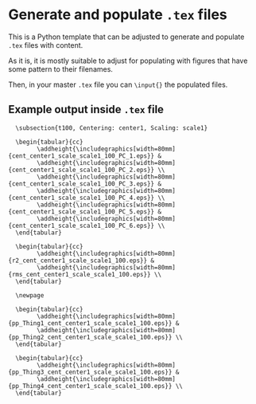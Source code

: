 # Generate and populate `.tex` files

This is a Python template that can be adjusted to generate and populate `.tex` files with content.

As it is, it is mostly suitable to adjust for populating with figures that have some pattern to their filenames.

Then, in your master `.tex` file you can `\input{}` the populated files.

## Example output inside `.tex` file

```
  \subsection{t100, Centering: center1, Scaling: scale1}

  \begin{tabular}{cc}
  		\addheight{\includegraphics[width=80mm]{cent_center1_scale_scale1_100_PC_1.eps}} &
  		\addheight{\includegraphics[width=80mm]{cent_center1_scale_scale1_100_PC_2.eps}} \\
  		\addheight{\includegraphics[width=80mm]{cent_center1_scale_scale1_100_PC_3.eps}} &
  		\addheight{\includegraphics[width=80mm]{cent_center1_scale_scale1_100_PC_4.eps}} \\
  		\addheight{\includegraphics[width=80mm]{cent_center1_scale_scale1_100_PC_5.eps}} &
  		\addheight{\includegraphics[width=80mm]{cent_center1_scale_scale1_100_PC_6.eps}} \\
  \end{tabular}

  \begin{tabular}{cc}
  		\addheight{\includegraphics[width=80mm]{r2_cent_center1_scale_scale1_100.eps}} &
  		\addheight{\includegraphics[width=80mm]{rms_cent_center1_scale_scale1_100.eps}} \\
  \end{tabular}

  \newpage

  \begin{tabular}{cc}
  		\addheight{\includegraphics[width=80mm]{pp_Thing1_cent_center1_scale_scale1_100.eps}} &
  		\addheight{\includegraphics[width=80mm]{pp_Thing2_cent_center1_scale_scale1_100.eps}} \\
  \end{tabular}

  \begin{tabular}{cc}
  		\addheight{\includegraphics[width=80mm]{pp_Thing3_cent_center1_scale_scale1_100.eps}} &
  		\addheight{\includegraphics[width=80mm]{pp_Thing4_cent_center1_scale_scale1_100.eps}} \\
  \end{tabular}
```
